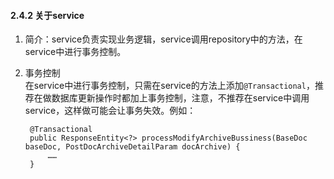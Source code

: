 #### 2.4.2 关于service

1. 简介：service负责实现业务逻辑，service调用repository中的方法，在service中进行事务控制。
2. 事务控制  
   在service中进行事务控制，只需在service的方法上添加`@Transactional`，推荐在做数据库更新操作时都加上事务控制，注意，不推荐在service中调用service，这样做可能会让事务失效。例如：

   ```text
    @Transactional
    public ResponseEntity<?> processModifyArchiveBussiness(BaseDoc baseDoc, PostDocArchiveDetailParam docArchive) {
        ……
    }
   ```
